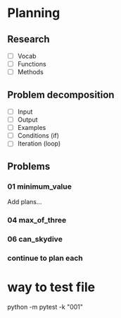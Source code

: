 # Planning

## Research

* [ ] Vocab
* [ ] Functions
* [ ] Methods

## Problem decomposition

* [ ] Input
* [ ] Output
* [ ] Examples
* [ ] Conditions (if)
* [ ] Iteration (loop)

## Problems

### 01 minimum_value

Add plans...

### 04 max_of_three

### 06 can_skydive

### continue to plan each

# way to test file
python -m pytest -k "001"
